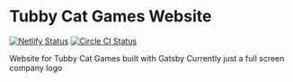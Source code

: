 # Tubby Cat Games Website

[![Netlify Status](https://api.netlify.com/api/v1/badges/b8f67f53-77db-4124-82ff-4d33b54440f2/deploy-status)](https://app.netlify.com/sites/tubbycatgames/deploys)
[![Circle CI Status](https://circleci.com/gh/tubbycatgames/Website.svg?style=svg)](https://circleci.com/gh/tubbycatgames/Website)

Website for Tubby Cat Games built with Gatsby
Currently just a full screen company logo
